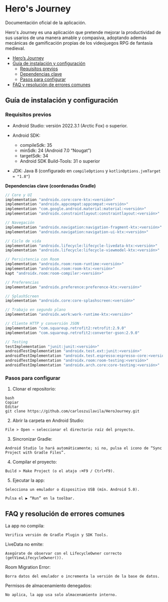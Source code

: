 # Hero's Journey

Documentación oficial de la aplicación.
 
Hero's Journey es una aplicación que pretende mejorar la productividad de sus usarios de una manera amable y compasiva, adoptando además mecánicas de gamificación propias de los videojuegos RPG de fantasía medieval.

- [Hero’s Journey](#heros-journey)  
- [Guía de instalación y configuración](#guía-de-instalación-y-configuración)  
  - [Requisitos previos](#requisitos-previos)  
  - [Dependencias clave](#dependencias-clave)  
  - [Pasos para configurar](#pasos-para-configurar)  
- [FAQ y resolución de errores comunes](#faq-y-resolución-de-errores-comunes)


## Guía de instalación y configuración

  ### Requisitos previos
  
* Android Studio: versión 2022.3.1 (Arctic Fox) o superior.
* Android SDK:

  * compileSdk: 35
  * minSdk: 24 (Android 7.0 “Nougat”)
  * targetSdk: 34
  * Android SDK Build-Tools: 31 o superior
* JDK: Java 8 (configurado en `compileOptions` y `kotlinOptions.jvmTarget = "1.8"`)

**Dependencias clave (coordenadas Gradle)**

```gradle
// Core y UI
implementation "androidx.core:core-ktx:<versión>"
implementation "androidx.appcompat:appcompat:<versión>"
implementation "com.google.android.material:material:<versión>"
implementation "androidx.constraintlayout:constraintlayout:<versión>"

// Navegación
implementation "androidx.navigation:navigation-fragment-ktx:<versión>"
implementation "androidx.navigation:navigation-ui-ktx:<versión>"

// Ciclo de vida
implementation "androidx.lifecycle:lifecycle-livedata-ktx:<versión>"
implementation "androidx.lifecycle:lifecycle-viewmodel-ktx:<versión>"

// Persistencia con Room
implementation "androidx.room:room-runtime:<versión>"
implementation "androidx.room:room-ktx:<versión>"
kapt "androidx.room:room-compiler:<versión>"

// Preferencias
implementation "androidx.preference:preference-ktx:<versión>"

// SplashScreen
implementation "androidx.core:core-splashscreen:<versión>"

// Trabajo en segundo plano
implementation "androidx.work:work-runtime-ktx:<versión>"

// Cliente HTTP y conversión JSON
implementation "com.squareup.retrofit2:retrofit:2.9.0"
implementation "com.squareup.retrofit2:converter-gson:2.9.0"

// Testing
testImplementation "junit:junit:<versión>"
androidTestImplementation "androidx.test.ext:junit:<versión>"
androidTestImplementation "androidx.test.espresso:espresso-core:<versión>"
androidTestImplementation "androidx.room:room-testing:<versión>"
androidTestImplementation "androidx.arch.core:core-testing:<versión>"
```

  
  ### Pasos para configurar
  
  1. Clonar el repositorio:
  
    bash
    Copiar
    Editar
    git clone https://github.com/carloszuilavila/HeroJourney.git
  
  2. Abrir la carpeta en Android Studio:
  
    File > Open → seleccionar el directorio raíz del proyecto.
  
  3. Sincronizar Gradle:
  
    Android Studio lo hará automáticamente; si no, pulsa el icono de “Sync Project with Gradle Files”.
    
  4. Compilar el proyecto:
    
    Build > Make Project (o el atajo ⇧⌘F9 / Ctrl+F9).
  
  5. Ejecutar la app:

    Selecciona un emulador o dispositivo USB (mín. Android 5.0).
  
    Pulsa el ▶️ “Run” en la toolbar.

## FAQ y resolución de errores comunes

La app no compila: 

    Verifica versión de Gradle Plugin y SDK Tools.

LiveData no emite: 

    Asegúrate de observar con el LifecycleOwner correcto (getViewLifecycleOwner()).

Room Migration Error: 

    Borra datos del emulador o incrementa la versión de la base de datos.

Permisos de almacenamiento denegados: 

    No aplica, la app usa solo almacenamiento interno.
